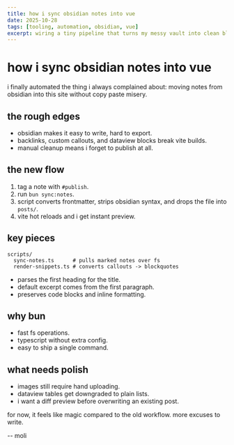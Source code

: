 ```yaml
---
title: how i sync obsidian notes into vue
date: 2025-10-28
tags: [tooling, automation, obsidian, vue]
excerpt: wiring a tiny pipeline that turns my messy vault into clean blog-ready markdown.
---
```


# how i sync obsidian notes into vue

i finally automated the thing i always complained about: moving notes from obsidian into this site without copy paste misery.

## the rough edges

- obsidian makes it easy to write, hard to export.
- backlinks, custom callouts, and dataview blocks break vite builds.
- manual cleanup means i forget to publish at all.

## the new flow

1. tag a note with `#publish`.
2. run `bun sync:notes`.
3. script converts frontmatter, strips obsidian syntax, and drops the file into `posts/`.
4. vite hot reloads and i get instant preview.

## key pieces

```text
scripts/
  sync-notes.ts      # pulls marked notes over fs
  render-snippets.ts # converts callouts -> blockquotes
```

- parses the first heading for the title.
- default excerpt comes from the first paragraph.
- preserves code blocks and inline formatting.

## why bun

- fast fs operations.
- typescript without extra config.
- easy to ship a single command.

## what needs polish

- images still require hand uploading.
- dataview tables get downgraded to plain lists.
- i want a diff preview before overwriting an existing post.

for now, it feels like magic compared to the old workflow. more excuses to write.

-- moli
